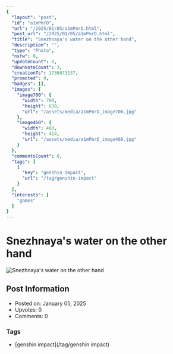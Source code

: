 ```yaml
---
{
  "layout": "post",
  "id": "a1mPmrD",
  "url": "/2025/01/05/a1mPmrD.html",
  "post_url": "/2025/01/05/a1mPmrD.html",
  "title": "Snezhnaya's water on the other hand",
  "description": "",
  "type": "Photo",
  "nsfw": 0,
  "upVoteCount": 0,
  "downVoteCount": 3,
  "creationTs": 1736073137,
  "promoted": 0,
  "badges": [],
  "images": {
    "image700": {
      "width": 700,
      "height": 630,
      "url": "/assets/media/a1mPmrD_image700.jpg"
    },
    "image460": {
      "width": 460,
      "height": 414,
      "url": "/assets/media/a1mPmrD_image460.jpg"
    }
  },
  "commentsCount": 0,
  "tags": [
    {
      "key": "genshin impact",
      "url": "/tag/genshin-impact"
    }
  ],
  "interests": [
    "games"
  ]
}
---
```


# Snezhnaya's water on the other hand

![Snezhnaya's water on the other hand](/assets/media/a1mPmrD_image700.jpg)

## Post Information

- Posted on: January 05, 2025
- Upvotes: 0
- Comments: 0

### Tags

- [genshin impact](/tag/genshin impact)
